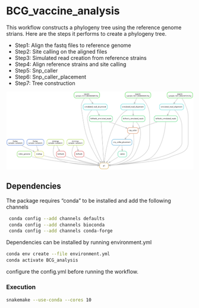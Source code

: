 # BCG_vaccine_analysis
This workflow constructs a phylogeny tree using the reference genome strians. Here are the steps it performs to create a phylogeny tree.
  - Step1: Align the fastq files to reference genome
  - Step2: Site calling on the aligned files
  - Step3: Simulated read creation from reference strains
  - Step4: Align reference strains and site calling
  - Step5: Snp_caller
  - Step6: Snp_caller_placement
  - Step7: Tree construction

<p align="center">
<img src="workflow.png" width="800px" height="auto">
</p>

## Dependencies
The package requires “conda” to be installed and add the following channels 
```bash
 conda config --add channels defaults
 conda config --add channels bioconda
 conda config --add channels conda-forge
```

Dependencies can be installed by running environment.yml
```bash
conda env create --file environment.yml
conda activate BCG_analysis
```
configure the config.yml before running the workflow. 
### Execution
```bash
snakemake --use-conda --cores 10
```
